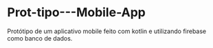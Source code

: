 # Prot-tipo---Mobile-App
Protótipo de um aplicativo mobile feito com kotlin e utilizando firebase como banco de dados.
